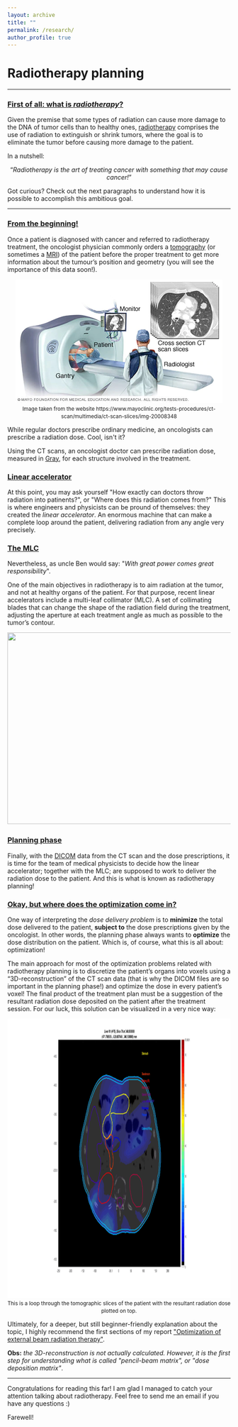 ```yaml
---
layout: archive
title: ""
permalink: /research/
author_profile: true
--- 
```


<h1> Radiotherapy planning </h1>

<hr>


<h3><u>First of all: what is <i>radiotherapy</i>?</u> </h3>

Given the premise that some types of radiation can cause more damage to the DNA of tumor cells than to healthy ones, [radiotherapy](https://en.wikipedia.org/wiki/Radiation_therapy) comprises the use of radiation to extinguish or shrink tumors, where the goal is to eliminate the tumor before causing more damage to the patient.

In a nutshell: 

<div style="text-align: center;">
  <q><i>Radiotherapy is the art of treating cancer with something that may cause cancer!</i></q>
</div>

Got curious? Check out the next paragraphs to understand how it is possible to accomplish this ambitious goal.

<hr>

<h3> <u>From the beginning!</u></h3>

Once a patient is diagnosed with cancer and referred to radiotherapy treatment, the oncologist physician commonly orders a [tomography](https://en.wikipedia.org/wiki/Tomography) (or sometimes a [MRI](https://en.wikipedia.org/wiki/Magnetic_resonance_imaging)) of the patient before the proper treatment to get more information about the tumour’s position and geometry (you will see the importance of this data soon!).

<div style="text-align: center;">
  <img src="/images/slices.png" alt="" width="468" height="279">
  <br> <small>Image taken from the website https://www.mayoclinic.org/tests-procedures/ct-scan/multimedia/ct-scan-slices/img-20008348</small>
</div>

While regular doctors prescribe ordinary medicine, an oncologists can prescribe a radiation dose. Cool, isn't it?

Using the CT scans, an oncologist doctor can prescribe radiation dose, measured in [Gray](https://en.wikipedia.org/wiki/Gray_(unit)), for each structure involved in the treatment.

<h3><u>Linear accelerator</u></h3>

At this point, you may ask yourself "How exactly can doctors throw radiation into patinents?", or "Where does this radiation comes from?"
This is where engineers and physicists can be pround of themselves: they created the *linear accelerator*. An enormous machine that can make a complete loop around the patient, delivering radiation from any angle very precisely.

<h3><u>The MLC</u></h3>

Nevertheless, as uncle Ben would say: "*With great power comes great responsibility*".

One of the main objectives in radiotherapy is to aim radiation at the tumor, and not at healthy organs of the patient. For that purpose, recent linear accelerators include a multi-leaf collimator (MLC). A set of collimating blades that can change the shape of the radiation field during the treatment, adjusting the aperture at each treatment angle as much as possible to the tumor’s contour.

<div style="text-align: center;">
  <img src="/images/linac.gif" alt="" width="768" height="432">
</div>


<h3><u>Planning phase</u></h3>

Finally, with the [DICOM](https://en.wikipedia.org/wiki/DICOM) data from the CT scan and the dose prescriptions, it is time for the team of medical physicists to decide how the linear accelerator; together with the MLC; are supposed to work to deliver the radiation dose to the patient. And this is what is known as radiotherapy planning!

<h3><u>Okay, but where does the optimization come in?</u></h3>

One way of interpreting the *dose delivery problem* is to **minimize** the total dose delivered to the patient, **subject to** the dose prescriptions given by the oncologist. In other words, the planning phase always wants to **optimize** the dose distribution on the patient. Which is, of course, what this is all about: optimization!

The main approach for most of the optimization problems related with radiotherapy planning is to discretize the patient’s organs into voxels using a “3D-reconstruction” of the CT scan data (that is why the DICOM files are so important in the planning phase!) and optimize the dose in every patient’s voxel! The final product of the treatment plan must be a suggestion of the resultant radiation dose deposited on the patient after the treatment session. For our luck, this solution can be visualized in a very nice way:

<div style="text-align: center;">
  <img src="/images/dicom.gif" alt="" width="1200" height="629">
  <br> <small>This is a loop through the tomographic slices of the patient with the resultant radiation dose plotted on top. </small>
</div>

Ultimately, for a deeper, but still beginner-friendly explanation about the topic, I highly recommend the first sections of my report ["Optimization of external beam radiation therapy"](https://www.researchgate.net/publication/362482036_Optimization_of_external_beam_radiation_therapy).


**Obs:** *the 3D-reconstruction is not actually calculated. However, it is the first step for understanding what is called "pencil-beam matrix", or "dose deposition matrix"*.

<hr>

Congratulations for reading this far! I am glad I managed to catch your attention talking about radiotherapy. Feel free to send me an email if you have any questions :)

Farewell!

<!---
 {% if author.googlescholar %}
   You can also find my articles on <u><a href="{{author.googlescholar}}">my Google Scholar profile</a>.</u>
 {% endif %}

 {% include base_path %}

 {% for post in site.publications reversed %}
  {% include archive-single.html %}
 {% endfor %}
-->
